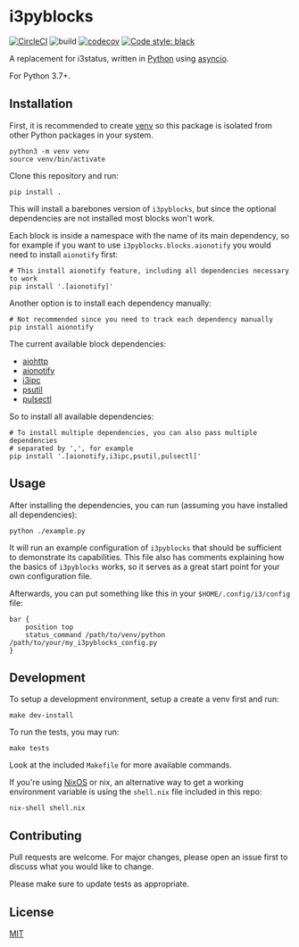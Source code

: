 # i3pyblocks

[![CircleCI](https://circleci.com/gh/thiagokokada/i3pyblocks/tree/master.svg?style=svg)](https://circleci.com/gh/thiagokokada/i3pyblocks/tree/master)
![build](https://github.com/thiagokokada/i3pyblocks/workflows/test/badge.svg)
[![codecov](https://codecov.io/gh/thiagokokada/i3pyblocks/branch/master/graph/badge.svg)](https://codecov.io/gh/thiagokokada/i3pyblocks)
[![Code style: black](https://img.shields.io/badge/code%20style-black-000000.svg)](https://github.com/psf/black)

A replacement for i3status, written in [Python][1] using [asyncio][2].

For Python 3.7+.

## Installation

First, it is recommended to create [venv][3] so this package is isolated
from other Python packages in your system.

```shell
python3 -m venv venv
source venv/bin/activate
```

Clone this repository and run:

```shell
pip install .
```

This will install a barebones version of `i3pyblocks`, but since the optional
dependencies are not installed most blocks won't work.

Each block is inside a namespace with the name of its main dependency, so for
example if you want to use `i3pyblocks.blocks.aionotify` you would need to
install `aionotify` first:

```shell
# This install aionotify feature, including all dependencies necessary to work
pip install '.[aionotify]'
```

Another option is to install each dependency manually:

```shell
# Not recommended since you need to track each dependency manually
pip install aionotify
```

The current available block dependencies:
- [aiohttp](https://github.com/aio-libs/aiohttp)
- [aionotify](https://github.com/rbarrois/aionotify)
- [i3ipc](https://github.com/altdesktop/i3ipc-python)
- [psutil](https://github.com/giampaolo/psutil)
- [pulsectl](https://github.com/mk-fg/python-pulse-control)

So to install all available dependencies:

```shell
# To install multiple dependencies, you can also pass multiple dependencies
# separated by ',', for example
pip install '.[aionotify,i3ipc,psutil,pulsectl]'
```

## Usage

After installing the dependencies, you can run (assuming you have installed all
dependencies):

```shell
python ./example.py
```

It will run an example configuration of `i3pyblocks` that should be sufficient
to demonstrate its capabilities. This file also has comments explaining how
the basics of `i3pyblocks` works, so it serves as a great start point for your
own configuration file.

Afterwards, you can put something like this in your `$HOME/.config/i3/config`
file:

```
bar {
    position top
    status_command /path/to/venv/python /path/to/your/my_i3pyblocks_config.py
}
```

## Development

To setup a development environment, setup a create a venv first and run:

```shell
make dev-install
```

To run the tests, you may run:

```shell
make tests
```

Look at the included `Makefile` for more available commands.


If you're using [NixOS](https://nixos.org/) or nix, an alternative way to get a
working environment variable is using the `shell.nix` file included in this
repo:

```shell
nix-shell shell.nix
```

## Contributing

Pull requests are welcome. For major changes, please open an issue first to
discuss what you would like to change.

Please make sure to update tests as appropriate.

## License

[MIT](https://choosealicense.com/licenses/mit/)

[1]: https://www.python.org/
[2]: https://docs.python.org/3/library/asyncio.html
[3]: https://docs.python.org/3/library/venv.html
